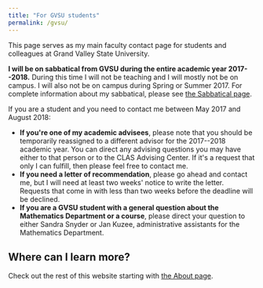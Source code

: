 ```yaml
---
title: "For GVSU students"
permalink: /gvsu/
---
```


This page serves as my main faculty contact page for students and colleagues at Grand Valley State University.

**I will be on sabbatical from GVSU during the entire academic year 2017--2018.** During this time I will not be teaching and I will mostly not be on campus. I will also not be on campus during Spring or Summer 2017. For complete information about my sabbatical, please see [the Sabbatical page](http://rtalbert.org/sabbatical).

If you are a student and you need to contact me between May 2017 and August 2018:

+ **If you're one of my academic advisees**, please note that you should be temporarily reassigned to a different advisor for the 2017--2018 academic year. You can direct any advising questions you may have either to that person or to the CLAS Advising Center. If it's a request that only I can fulfill, then please feel free to contact me.
+ **If you need a letter of recommendation**, please go ahead and contact me, but I will need at least two weeks' notice to write the letter. Requests that come in with less than two weeks before the deadline will be declined.
+ **If you are a GVSU student with a general question about the Mathematics Department or a course**, please direct your question to either Sandra Snyder or Jan Kuzee, administrative assistants for the Mathematics Department.



## Where can I learn more?

Check out the rest of this website starting with [the About page](http://rtalbert.org/about).
